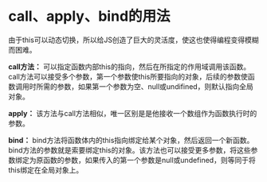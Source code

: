 # call、apply、bind的用法
由于this可以动态切换，所以给JS创造了巨大的灵活度，使这也使得编程变得模糊而困难。

**call方法：** 可以指定函数内部this的指向，然后在所指定的作用域调用该函数。call方法可以接受多个参数，第一个参数使this所要指向的对象，后续的参数使函数调用时所需的参数，如果第一个参数为空、null或undifined，则默认指向全局对象。

**apply：** 该方法与call方法相似，唯一区别是是他接收一个数组作为函数执行时的参数。

**bind：**  bind方法将函数体内的this指向绑定给某个对象，然后返回一个新函数。bind方法的参数就是索要绑定this的对象。该方法也可以接受更多参数，将这些参数绑定为原函数的参数，如果传入的第一个参数是null或undefined，则等同于将this绑定在全局对象上。